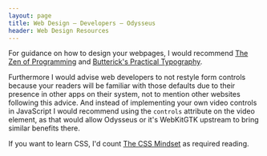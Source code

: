 ```yaml
---
layout: page
title: Web Design — Developers — Odysseus
header: Web Design Resources
---
```


For guidance on how to design your webpages, I would recommend [The Zen of Programming](https://zen-of-programming.com/design/) and [Butterick's Practical Typography](https://practicaltypography.com/).

Furthermore I would advise web developers to not restyle form controls because your readers will be familiar with those defaults due to their presence in other apps on their system, not to mention other websites following this advice. And instead of implementing your own video controls in JavaScript I would recommend using the `controls` attribute on the video element, as that would allow Odysseus or it's WebKitGTK upstream to bring similar benefits there.

If you want to learn CSS, I'd count [The CSS Mindset](https://mxb.dev/blog/the-css-mindset/) as required reading.
